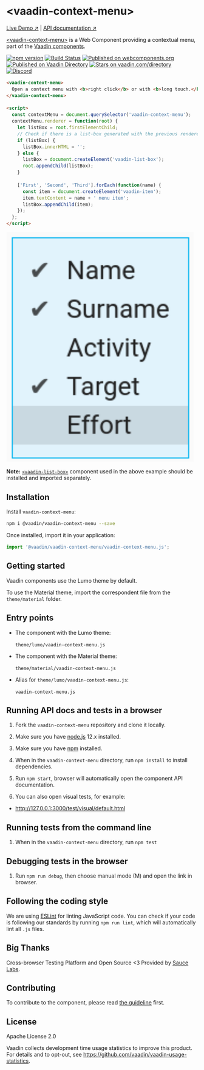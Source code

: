 # &lt;vaadin-context-menu&gt;

[Live Demo ↗](https://vaadin.com/components/vaadin-context-menu/html-examples)
|
[API documentation ↗](https://vaadin.com/components/vaadin-context-menu/html-api)

[&lt;vaadin-context-menu&gt;](https://vaadin.com/components/vaadin-context-menu) is a Web Component providing a contextual menu, part of the [Vaadin components](https://vaadin.com/components).

[![npm version](https://badgen.net/npm/v/@vaadin/vaadin-context-menu)](https://www.npmjs.com/package/@vaadin/vaadin-context-menu)
[![Build Status](https://travis-ci.org/vaadin/vaadin-context-menu.svg?branch=master)](https://travis-ci.org/vaadin/vaadin-context-menu)
[![Published on webcomponents.org](https://img.shields.io/badge/webcomponents.org-published-blue.svg)](https://www.webcomponents.org/element/vaadin/vaadin-context-menu)
[![Published on Vaadin Directory](https://img.shields.io/badge/Vaadin%20Directory-published-00b4f0.svg)](https://vaadin.com/directory/component/vaadinvaadin-context-menu)
[![Stars on vaadin.com/directory](https://img.shields.io/vaadin-directory/star/vaadinvaadin-context-menu.svg)](https://vaadin.com/directory/component/vaadinvaadin-context-menu)
[![Discord](https://img.shields.io/discord/732335336448852018?label=discord)](https://discord.gg/PHmkCKC)

```html
<vaadin-context-menu>
  Open a context menu with <b>right click</b> or with <b>long touch.</b>
</vaadin-context-menu>

<script>
  const contextMenu = document.querySelector('vaadin-context-menu');
  contextMenu.renderer = function(root) {
    let listBox = root.firstElementChild;
    // Check if there is a list-box generated with the previous renderer call to update its content instead of recreation
    if (listBox) {
      listBox.innerHTML = '';
    } else {
      listBox = document.createElement('vaadin-list-box');
      root.appendChild(listBox);
    }

    ['First', 'Second', 'Third'].forEach(function(name) {
      const item = document.createElement('vaadin-item');
      item.textContent = name + ' menu item';
      listBox.appendChild(item);
    });
  };
</script>
```

[<img src="https://raw.githubusercontent.com/vaadin/vaadin-context-menu/master/screenshot.png" width="493" alt="Screenshot of vaadin-context-menu">](https://vaadin.com/components/vaadin-context-menu)

**Note:** [`<vaadin-list-box>`](https://github.com/vaadin/vaadin-list-box) component used in the above example should be installed and imported separately.

## Installation

Install `vaadin-context-menu`:

```sh
npm i @vaadin/vaadin-context-menu --save
```

Once installed, import it in your application:

```js
import '@vaadin/vaadin-context-menu/vaadin-context-menu.js';
```

## Getting started

Vaadin components use the Lumo theme by default.

To use the Material theme, import the correspondent file from the `theme/material` folder.

## Entry points

- The component with the Lumo theme:

  `theme/lumo/vaadin-context-menu.js`

- The component with the Material theme:

  `theme/material/vaadin-context-menu.js`

- Alias for `theme/lumo/vaadin-context-menu.js`:

  `vaadin-context-menu.js`


## Running API docs and tests in a browser

1. Fork the `vaadin-context-menu` repository and clone it locally.

1. Make sure you have [node.js](https://nodejs.org/) 12.x installed.

1. Make sure you have [npm](https://www.npmjs.com/) installed.

1. When in the `vaadin-context-menu` directory, run `npm install` to install dependencies.

1. Run `npm start`, browser will automatically open the component API documentation.

1. You can also open visual tests, for example:

  - http://127.0.0.1:3000/test/visual/default.html


## Running tests from the command line

1. When in the `vaadin-context-menu` directory, run `npm test`

## Debugging tests in the browser

1. Run `npm run debug`, then choose manual mode (M) and open the link in browser.


## Following the coding style

We are using [ESLint](http://eslint.org/) for linting JavaScript code. You can check if your code is following our standards by running `npm run lint`, which will automatically lint all `.js` files.


## Big Thanks

Cross-browser Testing Platform and Open Source <3 Provided by [Sauce Labs](https://saucelabs.com).


## Contributing

  To contribute to the component, please read [the guideline](https://github.com/vaadin/vaadin-core/blob/master/CONTRIBUTING.md) first.


## License

Apache License 2.0

Vaadin collects development time usage statistics to improve this product. For details and to opt-out, see https://github.com/vaadin/vaadin-usage-statistics.
